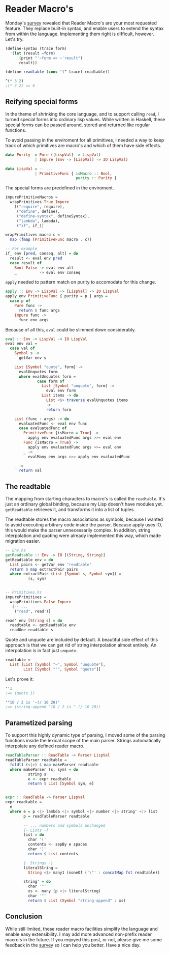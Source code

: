 # Reader Macro's

Monday's [survey](http://reinvanderwoerd.nl/blog/2017/04/24/writing-a-lisp-help-me-decide-what-to-tackle-next/) revealed that Reader Macro's are your most requested feature. They replace built-in syntax, and enable users to extend the syntax from within the language. Implementing them right is difficult, however. Let's try.

<!-- more -->

```scheme
(define-syntax (trace form)
  '(let (result ~form)
      (print "'~form => ~'result")
      result))

(define readtable (cons '(^ trace) readtable))

^(* 3 2)
;(* 3 2) => 6
```


## Reifying special forms
In the theme of shrinking the core language, and to support calling `read`, I turned special forms into ordinary lisp values.
While written in Haskell, these special forms can be passed around, stored and returned like regular functions.

To avoid passing in the enviroment for all primitives, I needed a way to keep track of which primitives are macro's and which of them have side effects.

```haskell
data Purity  = Pure ([LispVal] -> LispVal)
             | Impure (Env -> [LispVal] -> IO LispVal)

data LispVal = -- ...
             | PrimitiveFunc { isMacro :: Bool, 
                               purity :: Purity }
```

The special forms are predefined in the enviroment.

```haskell
impurePrimitiveMacros =
  wrapPrimitives True Impure
    [("require", require),
     ("define", define),
     ("define-syntax", defineSyntax),
     ("lambda", lambda),
     ("if", if_)]

wrapPrimitives macro c =
  map (fmap (PrimitiveFunc macro . c))

-- For example
if_ env [pred, conseq, alt] = do
  result <- eval env pred
  case result of
    Bool False -> eval env alt
    _          -> eval env conseq
```

`apply` needed to pattern match on purity to accomodate for this change.

```haskell
apply :: Env -> LispVal -> [LispVal] -> IO LispVal
apply env PrimitiveFunc { purity = p } args =
  case p of
    Pure func ->
      return $ func args
    Impure func ->
      func env args
```

Because of all this, `eval` could be slimmed down considerably.

```haskell
eval :: Env -> LispVal -> IO LispVal
eval env val =
  case val of
    Symbol s ->
      getVar env s

    List [Symbol "quote", form] ->
      evalUnquotes form
      where evalUnquotes form =
              case form of
                List [Symbol "unquote", form] ->
                  eval env form
                List items -> do
                  List <$> traverse evalUnquotes items
                _ ->
                  return form

    List (func : args) -> do
      evaluatedFunc <- eval env func
      case evaluatedFunc of
        PrimitiveFunc {isMacro = True} ->
          apply env evaluatedFunc args >>= eval env
        Func {isMacro = True} ->
          apply env evaluatedFunc args >>= eval env
        _ ->
          evalMany env args >>= apply env evaluatedFunc

    _ ->
      return val
```


## The readtable
The mapping from starting characters to macro's is called the `readtable`.
It's just an ordinary global binding, because my Lisp doesn't have modules yet.
`getReadtable` retrieves it, and transforms it into a list of tuples.

The readtable stores the macro associations as symbols, because I wanted to avoid executing arbitrary code inside the parser. Because apply uses IO, this would make the parser unnecessarily complex. In addition, string interpolation and quoting were already implemented this way, which made migration easier.

```haskell
-- Env.hs
getReadtable :: Env -> IO [(String, String)]
getReadtable env = do
  List pairs <- getVar env "readtable"
  return $ map extractPair pairs
  where extractPair (List [Symbol s, Symbol sym]) =
          (s, sym)


-- Primitives.hs
impurePrimitives =
  wrapPrimitives False Impure
   [-- ...
    ("read", read')]

read' env [String s] = do
  readtable <- getReadtable env
  readOne readtable s
```

Quote and unquote are included by default. 
A beautiful side effect of this approach is that we can get rid of string interpolation almost entirely. An interpolation is in fact just `unquote`.

```haskell
readtable =
  List [List [Symbol "~", Symbol "unquote"],
        List [Symbol "'", Symbol "quote"]]
```

Let's prove it:

```scheme
''1 
;=> (quote 1)

'"10 / 2 is '~(/ 10 20)" 
;=> (string-append "10 / 2 is " (/ 10 20))
```

## Parametized parsing
To support this highly dynamic type of parsing, I moved some of the parsing functions inside the lexical scope of the main parser.
Strings automatically interpolate any defined reader macro. 

```haskell
readTableParser :: ReadTable -> Parser LispVal
readTableParser readtable =
  foldl1 (<|>) $ map makeParser readtable
  where makeParser (s, sym) = do
          string s
          e <- expr readtable
          return $ List [Symbol sym, e]


expr :: ReadTable -> Parser LispVal
expr readtable =
  e
  where e = p <|> lambda <|> symbol <|> number <|> string' <|> list
        p = readTableParser readtable

        -- ... numbers and symbols unchanged
        {- Lists -}
        list = do
          char '('
          contents <- sepBy e spaces
          char ')'
          return $ List contents

        {- Strings -}
        literalString =
          String <$> many1 (noneOf ('\"' : concatMap fst readtable))

        string' = do
          char '"'
          xs <- many (p <|> literalString)
          char '"'
          return $ List (Symbol "string-append" : xs)
```


## Conclusion
While still limited, these reader macro facilities simplify the language and enable easy extensibility.
I may add more advanced non-prefix reader macro's in the future.
If you enjoyed this post, or not, please give me some feedback in the [survey](http://reinvanderwoerd.nl/blog/2017/04/24/writing-a-lisp-help-me-decide-what-to-tackle-next/) so I can help you better. Have a nice day. 